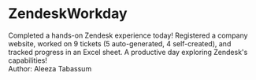 # ZendeskWorkday
Completed a hands-on Zendesk experience today! Registered a company website, worked on 9 tickets (5 auto-generated, 4 self-created), and tracked progress in an Excel sheet. A productive day exploring Zendesk's capabilities!
<br>
Author: Aleeza Tabassum
